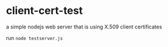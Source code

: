 # client-cert-test
a simple nodejs web server that is using X.509 client certificates

run `node testserver.js`